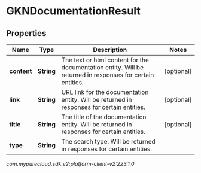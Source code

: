 # GKNDocumentationResult


## Properties

| Name | Type | Description | Notes |
| ------------ | ------------- | ------------- | ------------- |
| **content** | **String** | The text or html content for the documentation entity. Will be returned in responses for certain entities. |  [optional] |
| **link** | **String** | URL link for the documentation entity. Will be returned in responses for certain entities. |  [optional] |
| **title** | **String** | The title of the documentation entity. Will be returned in responses for certain entities. |  [optional] |
| **type** | **String** | The search type. Will be returned in responses for certain entities. |  |




_com.mypurecloud.sdk.v2:platform-client-v2:223.1.0_
